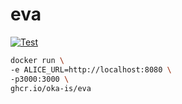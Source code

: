 # eva

[![Test](https://github.com/oka-is/eva/actions/workflows/ci.yml/badge.svg)](https://github.com/oka-is/eva/actions/workflows/ci.yml)

```bash
docker run \
-e ALICE_URL=http://localhost:8080 \
-p3000:3000 \
ghcr.io/oka-is/eva
```


